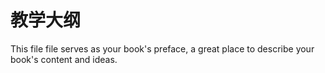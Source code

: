 # 教学大纲

This file file serves as your book's preface, a great place to describe your book's content and ideas.

